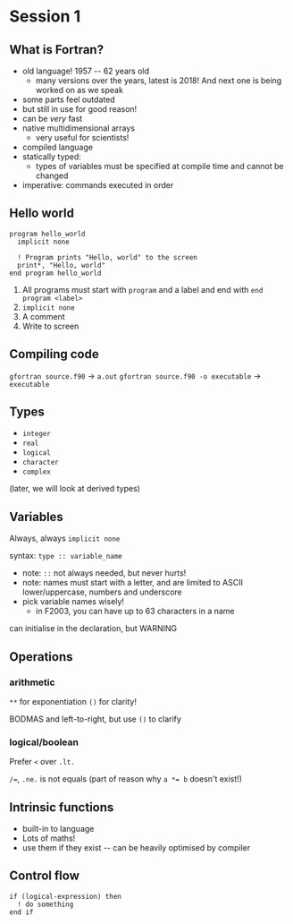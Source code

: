 # Session 1

## What is Fortran?

- old language! 1957 -- 62 years old
    - many versions over the years, latest is 2018! And next one is
      being worked on as we speak
- some parts feel outdated
- but still in use for good reason!
- can be _very_ fast
- native multidimensional arrays
    - very useful for scientists!
- compiled language
- statically typed:
    - types of variables must be specified at compile time and cannot
      be changed
- imperative: commands executed in order


## Hello world

```Fortran
program hello_world
  implicit none
  
  ! Program prints "Hello, world" to the screen
  print*, "Hello, world"
end program hello_world
```

1. All programs must start with `program` and a label and end with
   `end program <label>`
2. `implicit none`
3. A comment
4. Write to screen

## Compiling code

`gfortran source.f90` -> `a.out`
`gfortran source.f90 -o executable` -> `executable`

## Types

- `integer`
- `real`
- `logical`
- `character`
- `complex`

(later, we will look at derived types)

## Variables

Always, always `implicit none`

syntax: `type :: variable_name`

- note: `::` not always needed, but never hurts!
- note: names must start with a letter, and are limited to ASCII
  lower/uppercase, numbers and underscore
- pick variable names wisely!
    - in F2003, you can have up to 63 characters in a name

can initialise in the declaration, but WARNING

## Operations

### arithmetic

`**` for exponentiation
`()` for clarity!

BODMAS and left-to-right, but use `()` to clarify

### logical/boolean

Prefer `<` over `.lt.`

`/=`, `.ne.` is not equals (part of reason why `a *= b` doesn't exist!)

## Intrinsic functions

- built-in to language
- Lots of maths!
- use them if they exist -- can be heavily optimised by compiler

## Control flow


```Fortran
if (logical-expression) then
  ! do something
end if
```
